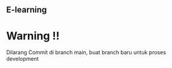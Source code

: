 ## E-learning

# Warning !!
 Dilarang Commit di branch main, buat branch baru untuk proses development